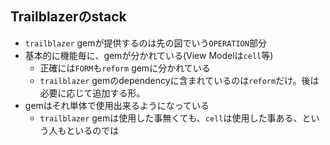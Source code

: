 ## Trailblazerのstack

* `trailblazer` gemが提供するのは先の図でいう`OPERATION`部分
* 基本的に機能毎に、gemが分かれている(View Modelは`cell`等)
  * 正確には`FORM`も`reform` gemに分かれている
  * `trailblazer` gemのdependencyに含まれているのは`reform`だけ。後は必要に応じて追加する形。
* gemはそれ単体で使用出来るようになっている
  * `trailblazer` gemは使用した事無くても、`cell`は使用した事ある、という人もといるのでは
